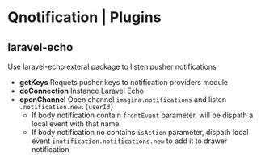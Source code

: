# Qnotification | Plugins

## laravel-echo
Use [laravel-echo](https://github.com/laravel/echo) exteral package to listen pusher notifications

- **getKeys** Requets pusher keys to notification providers module
- **doConnection** Instance Laravel Echo
- **openChannel** Open channel `imagina.notifications` and listen `.notification.new.{userId}` 
    - If body notification contain `frontEvent` parameter, will be dispath a local event with that name
    - If body notification no contains `isAction` parameter, dispath local event `inotification.notifications.new` to add it to drawer notification